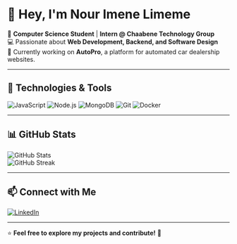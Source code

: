 # 👋 Hey, I'm Nour Imene Limeme  

🚀 **Computer Science Student** | **Intern @ Chaabene Technology Group**  
💻 Passionate about **Web Development, Backend, and Software Design**  
🌱 Currently working on **AutoPro**, a platform for automated car dealership websites.  

---

## 🔧 Technologies & Tools  
![JavaScript](https://img.shields.io/badge/JavaScript-F7DF1E?style=flat&logo=javascript&logoColor=black)
![Node.js](https://img.shields.io/badge/Node.js-339933?style=flat&logo=node.js&logoColor=white)
![MongoDB](https://img.shields.io/badge/MongoDB-47A248?style=flat&logo=mongodb&logoColor=white)
![Git](https://img.shields.io/badge/Git-F05032?style=flat&logo=git&logoColor=white)
![Docker](https://img.shields.io/badge/Docker-2496ED?style=flat&logo=docker&logoColor=white)

---

## 📊 GitHub Stats  
![GitHub Stats](https://github-readme-stats.vercel.app/api?username=NourImeene&show_icons=true&theme=radical)  
![GitHub Streak](https://github-readme-streak-stats.herokuapp.com/?user=NourImeene&theme=radical)  

---

## 📫 Connect with Me  
[![LinkedIn](https://img.shields.io/badge/LinkedIn-0A66C2?style=flat&logo=linkedin&logoColor=white)](https://www.linkedin.com/in/nour-imen-limem-357643248/)  

---

⭐ **Feel free to explore my projects and contribute!** 🚀  
